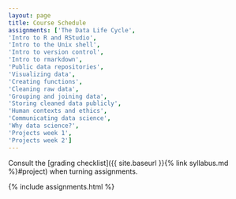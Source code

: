 ```yaml
---
layout: page
title: Course Schedule
assignments: ['The Data Life Cycle',
'Intro to R and RStudio',
'Intro to the Unix shell',
'Intro to version control',
'Intro to rmarkdown',
'Public data repositories',
'Visualizing data',
'Creating functions',
'Cleaning raw data',
'Grouping and joining data',
'Storing cleaned data publicly',
'Human contexts and ethics',
'Communicating data science',
'Why data science?',
'Projects week 1',
'Projects week 2']
---
```


Consult the [grading checklist]({{ site.baseurl }}{% link syllabus.md %}#project) when turning assignments.

{% include assignments.html %}



<!-- Schedule Management
- Update the `assignments:` list with `title:` from `assignments/` files.
- Add 'Template' to `assignments:` to view the course template from `docs/`.
- The remaining content should be left AS IS.
-->
